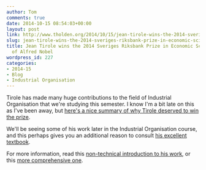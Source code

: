 ```yaml
---
author: Tom
comments: true
date: 2014-10-15 08:54:03+00:00
layout: post
link: http://www.tholden.org/2014/10/15/jean-tirole-wins-the-2014-sveriges-riksbank-prize-in-economic-sciences-in-memory-of-alfred-nobel/
slug: jean-tirole-wins-the-2014-sveriges-riksbank-prize-in-economic-sciences-in-memory-of-alfred-nobel
title: Jean Tirole wins the 2014 Sveriges Riksbank Prize in Economic Sciences in Memory
  of Alfred Nobel
wordpress_id: 227
categories:
- 2014-15
- Blog
- Industrial Organisation
---
```


Tirole has made many huge contributions to the field of Industrial Organisation that we're studying this semester. I know I'm a bit late on this as I've been away, but [here's a nice summary of why Tirole deserved to win the prize](http://www.newyorker.com/news/john-cassidy/worthy-economics-nobel-jean-tirole).

We'll be seeing some of his work later in the Industrial Organisation course, and this perhaps gives you an additional reason to consult [his excellent textbook](http://www.amazon.co.uk/gp/product/0262200716/ref=as_li_ss_tl?ie=UTF8&camp=1634&creative=19450&creativeASIN=0262200716&linkCode=as2&tag=tholdenorg-21).

For more information, read this [non-technical introduction to his work](http://www.nobelprize.org/nobel_prizes/economic-sciences/laureates/2014/popular-economicsciences2014.pdf), or this [more comprehensive one](http://www.nobelprize.org/nobel_prizes/economic-sciences/laureates/2014/advanced-economicsciences2014.pdf).
